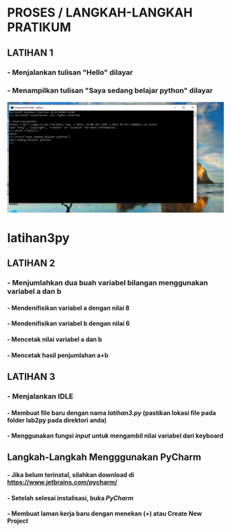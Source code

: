 
# PROSES / LANGKAH-LANGKAH PRATIKUM

## LATIHAN 1

### - Menjalankan tulisan "Hello" dilayar
### - Menampilkan tulisan "Saya sedang belajar python" dilayar
![ss1](scspit/ss1.png)
# latihan3py

## LATIHAN 2

### - Menjumlahkan dua buah variabel bilangan menggunakan variabel a dan b
####   - Mendenifisikan variabel a dengan nilai 8
####   - Mendenifisikan variabel b dengan nilai 6
####   - Mencetak nilai variabel a dan b 
####   - Mencetak hasil penjumlahan a+b

## LATIHAN 3

### - Menjalankan IDLE
####   - Membuat file baru dengan nama *latihan3.py* (pastikan lokasi file pada folder lab2py pada direktori anda)
####   - Menggunakan fungsi *input* untuk mengambil nilai variabel dari keyboard

## Langkah-Langkah Mengggunakan PyCharm

#### - Jika belum terinstal, silahkan download di https://www.jetbrains.com/pycharm/
#### - Setelah selesai instalisasi, buka *PyCharm*
#### - Membuat laman kerja baru dengan menekan (+) atau Create New Project
